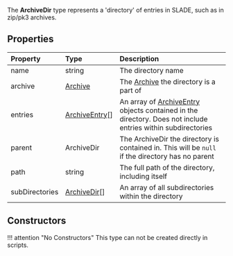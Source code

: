 The **ArchiveDir** type represents a 'directory' of entries in SLADE, such as in zip/pk3 archives.

## Properties

| Property | Type | Description |
|:---------|:-----|:------------|
<prop>name</prop> | <type>string</type> | The directory name
<prop>archive</prop> | <type>[Archive](Archive.md)</type> | The <type>[Archive](Archive.md)</type> the directory is a part of
<prop>entries</prop> | <type>[ArchiveEntry](ArchiveEntry.md)\[\]</type> | An array of <type>[ArchiveEntry](ArchiveEntry.md)</type> objects contained in the directory. Does not include entries within subdirectories
<prop>parent</prop> | <type>ArchiveDir</type> | The <type>ArchiveDir</type> the directory is contained in. This will be `null` if the directory has no parent
<prop>path</prop> | <type>string</type> | The full path of the directory, including itself
<prop>subDirectories</prop> | <type>[ArchiveDir](ArchiveDir.md)\[\]</type> | An array of all subdirectories within the directory

## Constructors

!!! attention "No Constructors"
    This type can not be created directly in scripts.
